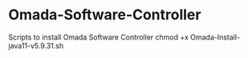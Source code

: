 # Omada-Software-Controller
Scripts to install Omada Software Controller
chmod +x Omada-Install-java11-v5.9.31.sh
